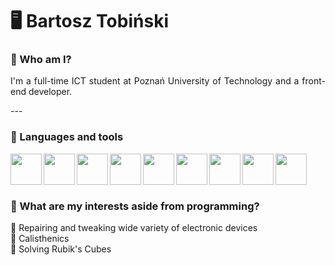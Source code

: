 # 🖥️ Bartosz Tobiński
### 👤 Who am I?
<p align="justify">I'm a full-time ICT student at Poznań University of Technology and a front-end developer.</p>
---

### 🧰 Languages and tools
<img align="left" padding="5px" width="50px" src="https://cdn.jsdelivr.net/gh/devicons/devicon/icons/vscode/vscode-original.svg" />
<img align="left" padding="5px" width="50px" src="https://cdn.jsdelivr.net/gh/devicons/devicon/icons/html5/html5-original.svg" />          
<img align="left" padding="5px" width="50px" src="https://cdn.jsdelivr.net/gh/devicons/devicon/icons/css3/css3-original.svg" />
<img align="left" padding="5px" width="50px" src="https://cdn.jsdelivr.net/gh/devicons/devicon/icons/tailwindcss/tailwindcss-plain.svg" />
<img align="left" padding="5px" width="50px" src="https://cdn.jsdelivr.net/gh/devicons/devicon/icons/javascript/javascript-original.svg" />
<img align="left" padding="5px" width="50px" src="https://cdn.jsdelivr.net/gh/devicons/devicon/icons/react/react-original.svg" />
<img align="left" padding="5px" width="50px" src="https://cdn.jsdelivr.net/gh/devicons/devicon/icons/cplusplus/cplusplus-original.svg" />
<img align="left" padding="5px" width="50px" src="https://cdn.jsdelivr.net/gh/devicons/devicon/icons/mysql/mysql-original-wordmark.svg" />
<img align="left" padding="5px" width="50px" src="https://cdn.jsdelivr.net/gh/devicons/devicon/icons/git/git-original.svg" />
          
<br />
<br />
<br />


### 🎨 What are my interests aside from programming?
🔧 Repairing and tweaking wide variety of electronic devices<br/>
🤸 Calisthenics<br/>
🧊 Solving Rubik's Cubes<br/>

